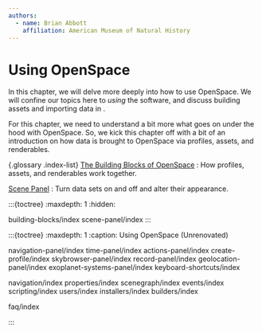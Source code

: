 ```yaml
---
authors:
  - name: Brian Abbott
    affiliation: American Museum of Natural History
---
```



# Using OpenSpace

In this chapter, we will delve more deeply into how to use OpenSpace. We will confine our topics here to _using_ the software, and discuss building assets and importing data in [](/creating-data-assets/index).

For this chapter, we need to understand a bit more what goes on under the hood with OpenSpace. So, we kick this chapter off with a bit of an introduction on how data is brought to OpenSpace via profiles, assets, and renderables.



{.glossary .index-list}
[The Building Blocks of OpenSpace](/using-openspace/building-blocks/index)
: How profiles, assets, and renderables work together.

[Scene Panel](/using-openspace/scene-panel/index)
: Turn data sets on and off and alter their appearance.


:::{toctree}
:maxdepth: 1
:hidden:

building-blocks/index
scene-panel/index
:::




:::{toctree}
:maxdepth: 1
:caption: Using OpenSpace (Unrenovated)


navigation-panel/index
time-panel/index
actions-panel/index
create-profile/index
skybrowser-panel/index
record-panel/index
geolocation-panel/index
exoplanet-systems-panel/index
keyboard-shortcuts/index


navigation/index
properties/index
scenegraph/index
events/index
scripting/index
users/index
installers/index
builders/index



faq/index

:::
